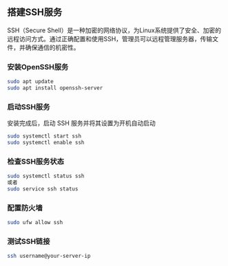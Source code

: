 ## 搭建SSH服务
SSH（Secure Shell）是一种加密的网络协议，为Linux系统提供了安全、加密的远程访问方式。通过正确配置和使用SSH，管理员可以远程管理服务器，传输文件，并确保通信的机密性。
### 安装OpenSSH服务
```bash
sudo apt update
sudo apt install openssh-server
```
### 启动SSH服务
安装完成后，启动 SSH 服务并将其设置为开机自动启动
```bash
sudo systemctl start ssh
sudo systemctl enable ssh
```
### 检查SSH服务状态
```bash
sudo systemctl status ssh
或者
sudo service ssh status
```
### 配置防火墙
```bash
sudo ufw allow ssh
```
### 测试SSH链接
```bash
ssh username@your-server-ip
```